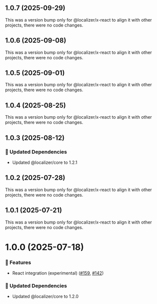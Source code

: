 ## 1.0.7 (2025-09-29)

This was a version bump only for @localizer/x-react to align it with other projects, there were no code changes.

## 1.0.6 (2025-09-08)

This was a version bump only for @localizer/x-react to align it with other projects, there were no code changes.

## 1.0.5 (2025-09-01)

This was a version bump only for @localizer/x-react to align it with other projects, there were no code changes.

## 1.0.4 (2025-08-25)

This was a version bump only for @localizer/x-react to align it with other projects, there were no code changes.

## 1.0.3 (2025-08-12)

### 🧱 Updated Dependencies

- Updated @localizer/core to 1.2.1

## 1.0.2 (2025-07-28)

This was a version bump only for @localizer/x-react to align it with other projects, there were no code changes.

## 1.0.1 (2025-07-21)

This was a version bump only for @localizer/x-react to align it with other projects, there were no code changes.

# 1.0.0 (2025-07-18)

### 🚀 Features

- React integration (experimental) ([#159](https://github.com/124c4a/localizer/pull/159), [#142](https://github.com/124c4a/localizer/issues/142))

### 🧱 Updated Dependencies

- Updated @localizer/core to 1.2.0
